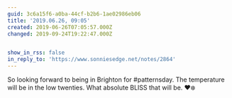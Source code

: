 ```yaml
---
guid: 3c6a15f6-a0ba-44cf-b2b6-1ae02986eb06
title: '2019.06.26, 09:05'
created: 2019-06-26T07:05:57.000Z
changed: 2019-09-24T19:22:47.000Z


show_in_rss: false
in_reply_to: 'https://www.sonniesedge.net/notes/2864'
---
```


So looking forward to being in Brighton for #patternsday. The temperature will be in the low twenties. What absolute BLISS that will be. ♥️❄️
